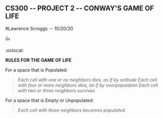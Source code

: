 ## CS300 -- PROJECT 2 -- CONWAY'S GAME OF LIFE
#Lawrence Scroggs -- 10/20/20

:+1:

:octocat:

__RULES FOR THE GAME OF LIFE__

For a space that is Populated:
> *Each cell with one or ne neighbors dies, as if by solitude*
> *Each cell with four or more neighbors dies, as if by overpopulation*
> *Each cell with two or three neighbors survives*

For a space that is Empty or Unpopulated:
> *Each cell with three neighbors becomes populated*


